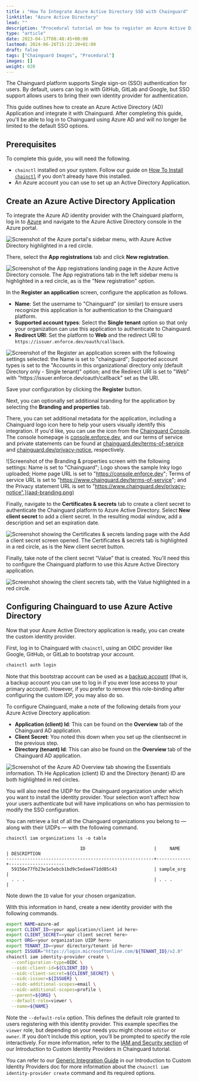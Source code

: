 ```yaml
---
title : "How To Integrate Azure Active Directory SSO with Chainguard"
linktitle: "Azure Active Directory"
lead: ""
description: "Procedural tutorial on how to register an Azure Active Directory Application"
type: "article"
date: 2023-04-17T08:48:45+00:00
lastmod: 2024-06-26T15:22:20+01:00
draft: false
tags: ["Chainguard Images", "Procedural"]
images: []
weight: 020
---
```


The Chainguard platform supports Single sign-on (SSO) authentication for users. By default, users can log in with GitHub, GitLab and Google, but SSO support allows users to bring their own identity provider for authentication.

This guide outlines how to create an Azure Active Directory (AD) Application and integrate it with Chainguard. After completing this guide, you'll be able to log in to Chainguard using Azure AD and will no longer be limited to the default SSO options.


## Prerequisites

To complete this guide, you will need the following.

* `chainctl` installed on your system. Follow our guide on [How To Install `chainctl`](/chainguard/chainguard-enforce/how-to-install-chainctl/) if you don't already have this installed.
* An Azure account you can use to set up an Active Directory Application.


## Create an Azure Active Directory Application

To integrate the Azure AD identity provider with the Chainguard platform, log in to [Azure](https://azure.microsoft.com) and navigate to the Azure Active Directory console in the Azure portal.

![Screenshot of the Azure portal's sidebar menu, with Azure Active Directory highlighted in a red circle.](aad-1.png)

There, select the **App registrations** tab and click **New registration**.

![Screenshot of the App registrations landing page  in the Azure Active Directory console. The App registrations tab in the left sidebar menu is highlighted in a red circle, as is the "New registration" option.](aad-2.png)

In the **Register an application** screen, configure the application as follows.

* **Name**: Set the username to "Chainguard" (or similar) to ensure users recognize this application is for authentication to the Chainguard platform.
* **Supported account types**: Select the **Single tenant** option so that only your organization can use this application to authenticate to Chainguard.
* **Redirect URI**: Set the platform to **Web** and the redirect URI to `https://issuer.enforce.dev/oauth/callback`.

![Screenshot of the Register an application screen with the following settings selected: the Name is set to "chainguard"; Supported account types is set to the "Accounts in this organizational directory only (default Directory only - Single tenant)" option; and the Redirect URI is set to "Web" with "https://issuer.enforce.dev/oauth/callback" set as the URI.](aad-3-new-reg-less-wide.png)

Save your configuration by clicking the **Register** button.

Next, you can optionally set additional branding for the application by selecting the **Branding and properties** tab.

There, you can set additional metadata for the application, including a Chainguard logo icon here to help your users visually identify this integration. If you'd like, you can use the icon from the [Chainguard Console](https://console.enforce.dev/logo512.png). The console homepage is [console.enforce.dev](https://console.enforce.dev), and our terms of service and private statements can be found at [chainguard.dev/terms-of-service](https://www.chainguard.dev/terms-of-service) and [chainguard.dev/privacy-notice](https://www.chainguard.dev/privacy-notice), respectively.

![Screenshot of the Branding & properties screen with the following settings: Name is set to "Chainguard"; Logo shows the sample Inky logo uploaded; Home page URL is set to "https://console.enforce.dev"; Terms of service URL is set to "https://www.chainguard.dev/terms-of-service"; and the Privacy statement URL is set to "https://www.chainguard.dev/privacy-notice".](aad-branding.png)

Finally, navigate to the **Certificates & secrets** tab to create a client secret to authenticate the Chainguard platform to Azure Active Directory. Select **New client secret** to add a client secret. In the resulting modal window, add a description and set an expiration date.


![Screenshot showing the Certificates & secrets landing page with the Add a client secret screen opened. The Certificates & secrets tab is highlighted in a red circle, as is the New client secret button.](aad-6.png)

Finally, take note of the client secret “Value” that is created. You'll need this to configure the Chainguard platform to use this Azure Active Directory application.

![Screenshot showing the client secrets tab, with the Value highlighted in a red circle.](aad-7.png)


## Configuring Chainguard to use Azure Active Directory

Now that your Azure Active Directory application is ready, you can create the custom identity provider.

First, log in to Chainguard with `chainctl`, using an OIDC provider like Google, GitHub, or GitLab to bootstrap your account.

```sh
chainctl auth login
```

Note that this bootstrap account can be used as a [backup account](/chainguard/chainguard-enforce/authentication/custom-idps/#backup-accounts) (that is, a backup account you can use to log in if you ever lose access to your primary account). However, if you prefer to remove this role-binding after configuring the custom IDP, you may also do so.

To configure Chainguard, make a note of the following details from your Azure Active Directory application:

* **Application (client) Id**: This can be found on the **Overview** tab of the Chainguard AD application.
* **Client Secret**: You noted this down when you set up the  clientsecret in the previous step.
* **Directory (tenant) Id**: This can also be found on the **Overview** tab of the Chainguard AD application.

![Screenshot of the Azure AD Overview tab showing the Essentials information. Th
He Application (client) ID and the Directory (tenant) ID are both highlighted in red circles.](aad-8.png)

You will also need the UIDP for the Chainguard organization under which you want to install the identity provider.  Your selection won’t affect how your users authenticate but will have implications on who has permission to modify the SSO configuration.

You can retrieve a list of all the Chainguard organizations you belong to — along with their UIDPs — with the following command.

```shell
chainctl iam organizations ls -o table
```
```output
                         	ID                         	|  	  NAME    |	DESCRIPTION
--------------------------------------------------------+-------------+---------------------
  59156e77fb23e1e5ebcb1bd9c5edae471dd85c43              | sample_org  |
  . . .                                                 | . . .       |
```

Note down the `ID` value for your chosen organization.

With this information in hand, create a new identity provider with the following commands.

```sh
export NAME=azure-ad
export CLIENT_ID=<your application/client id here>
export CLIENT_SECRET=<your client secret here>
export ORG=<your organization UIDP here>
export TENANT_ID=<your directory/tenant id here>
export ISSUER="https://login.microsoftonline.com/${TENANT_ID}/v2.0"
chainctl iam identity-provider create \
  --configuration-type=OIDC \
  --oidc-client-id=${CLIENT_ID} \
  --oidc-client-secret=${CLIENT_SECRET} \
  --oidc-issuer=${ISSUER} \
  --oidc-additional-scopes=email \
  --oidc-additional-scopes=profile \
  --parent=${ORG} \
  --default-role=viewer \
  --name=${NAME}
```

Note the `--default-role` option. This defines the default role granted to users registering with this identity provider. This example specifies the `viewer` role, but depending on your needs you might choose `editor` or `owner`. If you don't include this option, you'll be prompted to specify the role interactively. For more information, refer to the [IAM and Security section](/chainguard/chainguard-enforce/authentication/custom-idps/#iam-and-security) of our Introduction to Custom Identity Providers in Chainguard tutorial.


You can refer to our [Generic Integration Guide](/chainguard/administration/custom-idps/custom-idps/#generic-integration-guide) in our Introduction to Custom Identity Providers doc for more information about the `chainctl iam identity-provider create` command and its required options.

